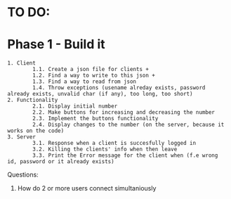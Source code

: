 # TO DO:
# Phase 1 - Build it 
    1. Client
            1.1. Create a json file for clients +
            1.2. Find a way to write to this json +
            1.3. Find a way to read from json 
            1.4. Throw exceptions (usename alreday exists, password already exists, unvalid char (if any), too long, too short)
    2. Functionality
            2.1. Display initial number
            2.2. Make buttons for increasing and decreasing the number
            2.3. Implement the buttons functionality
            2.4. Display changes to the number (on the server, because it works on the code)
    3. Server
            3.1. Response when a client is succesfully logged in
            3.2. Killing the clients' info when then leave
            3.3. Print the Error message for the client when (f.e wrong id, password or it already exists)

Questions:
1. How do 2 or more users connect simultaniously